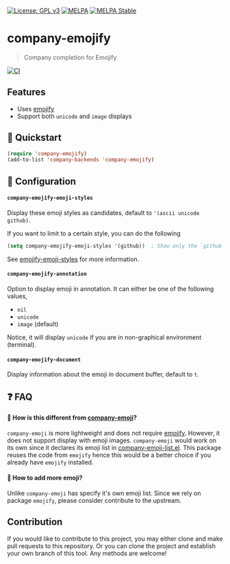 [![License: GPL v3](https://img.shields.io/badge/License-GPL%20v3-blue.svg)](https://www.gnu.org/licenses/gpl-3.0)
[![MELPA](https://melpa.org/packages/company-emojify-badge.svg)](https://melpa.org/#/company-emojify)
[![MELPA Stable](https://stable.melpa.org/packages/company-emojify-badge.svg)](https://stable.melpa.org/#/company-emojify)

# company-emojify
> Company completion for Emojify

[![CI](https://github.com/jcs-elpa/company-emojify/actions/workflows/test.yml/badge.svg)](https://github.com/jcs-elpa/company-emojify/actions/workflows/test.yml)

## Features

* Uses [emojify](https://github.com/iqbalansari/emacs-emojify)
* Support both `unicode` and `image` displays

## :floppy_disk: Quickstart

```el
(require 'company-emojify)
(add-to-list 'company-backends 'company-emojify)
```

## :hammer: Configuration

#### `company-emojify-emoji-styles`

Display these emoji styles as candidates, default to `'(ascii unicode github)`.

If you want to limit to a certain style, you can do the following

```el
(setq company-emojify-emoji-styles '(github))  ; Show only the `github` style
```

See [emojify-emoji-styles]() for more information.

#### `company-emojify-annotation`

Option to display emoji in annotation. It can either be one of the following values,

* `nil`
* `unicode`
* `image`  (default)

Notice, it will display `unicode` if you are in non-graphical environment (terminal).

#### `company-emojify-document`

Display information about the emoji in document buffer, default to `t`.

## :question: FAQ

#### :dizzy: How is this different from [company-emoji](https://github.com/dunn/company-emoji)?

`company-emoji` is more lightweight and does not require [emojify](https://github.com/iqbalansari/emacs-emojify).
However, it does not support display with emoji images. `company-emoji` would work
on its own since it declares its emoji list in [company-emoji-list.el](https://github.com/dunn/company-emoji/blob/trunk/company-emoji-list.el).
This package reuses the code from `emojify` hence this would be a better
choice if you already have `emojify` installed.

#### :dizzy: How to add more emoji?

Unlike `company-emoji` has specify it's own emoji list. Since we rely on
package `emojify`, please consider contribute to the upstream.

## Contribution

If you would like to contribute to this project, you may either
clone and make pull requests to this repository. Or you can
clone the project and establish your own branch of this tool.
Any methods are welcome!
